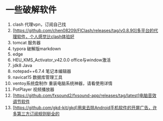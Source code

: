# 一些破解软件
1. clash 代理vpn，订阅自己找
2. [https://github.com/chen08209/FlClash/releases/tag/v0.8.90]多平台的代理软件，个人感觉比clash体验好
3. tomcat 服务器
4. typora 破解版markdown
5. edge  
6. HEU_KMS_Activator_v42.0.0  office与window激活
7. jdk8     Java
8. notepad++6.7.4    笔记本编辑器
9. navicat15          数据库管理工具
10. ventoy系统盘制作   重装电脑系统神器，请看使用详情
11. PotPlayer 视频播放器
12. [https://github.com/fxsound2/fxsound-app/releases/tag/latest]电脑音效调节软件
13. [https://github.com/gkd-kit/gkd]用来去除Android手机软件的开屏广告，许多第三方订阅规则挺全的
